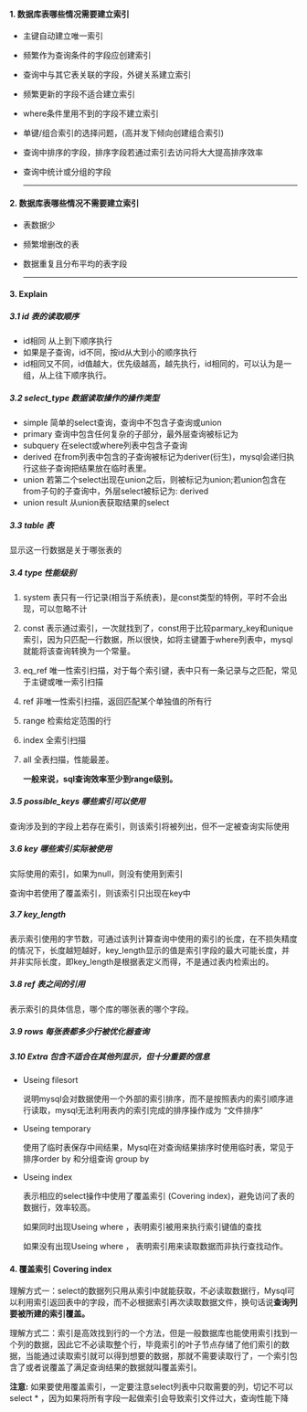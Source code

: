#### 1. 数据库表哪些情况需要建立索引

- 主键自动建立唯一索引

- 频繁作为查询条件的字段应创建索引

- 查询中与其它表关联的字段，外键关系建立索引

- 频繁更新的字段不适合建立索引

- where条件里用不到的字段不建立索引

- 单键/组合索引的选择问题，(高并发下倾向创建组合索引)

- 查询中排序的字段，排序字段若通过索引去访问将大大提高排序效率

- 查询中统计或分组的字段

  ------

  

#### 2. 数据库表哪些情况不需要建立索引

- 表数据少

- 频繁增删改的表

- 数据重复且分布平均的表字段

  ------

  

#### 3. Explain

##### 3.1 id  表的读取顺序

- id相同 从上到下顺序执行
- 如果是子查询，id不同，按id从大到小的顺序执行
- id相同又不同，id值越大，优先级越高，越先执行，id相同的，可以认为是一组，从上往下顺序执行。

##### 3.2 select_type 数据读取操作的操作类型

- simple       简单的select查询，查询中不包含子查询或union
- primary     查询中包含任何复杂的子部分，最外层查询被标记为
- subquery   在select或where列表中包含子查询
- derived       在from列表中包含的子查询被标记为deriver(衍生)，mysql会递归执行这些子查询把结果放在临时表里。
- union          若第二个select出现在union之后，则被标记为union;若union包含在from子句的子查询中，外层select被标记为: derived
- union result    从union表获取结果的select

##### 3.3 table 表

显示这一行数据是关于哪张表的

##### 3.4 type 性能级别

1. system	表只有一行记录(相当于系统表)，是const类型的特例，平时不会出现，可以忽略不计

2. const       表示通过索引，一次就找到了，const用于比较parmary_key和unique索引，因为只匹配一行数据，所以很快，如将主键置于where列表中，mysql就能将该查询转换为一个常量。

3. eq_ref      唯一性索引扫描，对于每个索引键，表中只有一条记录与之匹配，常见于主键或唯一索引扫描

4. ref            非唯一性索引扫描，返回匹配某个单独值的所有行

5. range       检索给定范围的行

6. index        全索引扫描

7. all              全表扫描，性能最差。

   **一般来说，sql查询效率至少到range级别。**

##### 3.5 possible_keys 哪些索引可以使用

查询涉及到的字段上若存在索引，则该索引将被列出，但不一定被查询实际使用

##### 3.6 key  哪些索引实际被使用

实际使用的索引，如果为null，则没有使用到索引

查询中若使用了覆盖索引，则该索引只出现在key中

##### 3.7 key_length

表示索引使用的字节数，可通过该列计算查询中使用的索引的长度，在不损失精度的情况下，长度越短越好，key_length显示的值是索引字段的最大可能长度，并并非实际长度，即key_length是根据表定义而得，不是通过表内检索出的。

##### 3.8 ref 表之间的引用

表示索引的具体信息，哪个库的哪张表的哪个字段。

##### 3.9 rows 每张表都多少行被优化器查询

##### 3.10 Extra 包含不适合在其他列显示，但十分重要的信息

- Useing filesort  

  说明mysql会对数据使用一个外部的索引排序，而不是按照表内的索引顺序进行读取，mysql无法利用表内的索引完成的排序操作成为 “文件排序”

- Useing temporary 

  使用了临时表保存中间结果，Mysql在对查询结果排序时使用临时表，常见于排序order by 和分组查询 group by 

- Useing index

  表示相应的select操作中使用了覆盖索引 (Covering index)，避免访问了表的数据行，效率较高。

  如果同时出现Useing where ，表明索引被用来执行索引键值的查找

  如果没有出现Useing where ， 表明索引用来读取数据而非执行查找动作。

#### 4. 覆盖索引 Covering index

理解方式一：select的数据列只用从索引中就能获取，不必读取数据行，Mysql可以利用索引返回表中的字段，而不必根据索引再次读取数据文件，换句话说**查询列要被所建的索引覆盖。**

理解方式二：索引是高效找到行的一个方法，但是一般数据库也能使用索引找到一个列的数据，因此它不必读取整个行，毕竟索引的叶子节点存储了他们索引的数据，当能通过读取索引就可以得到想要的数据，那就不需要读取行了，一个索引包含了或者说覆盖了满足查询结果的数据就叫覆盖索引。

**注意:** 	如果要使用覆盖索引，一定要注意select列表中只取需要的列，切记不可以select * ，因为如果将所有字段一起做索引会导致索引文件过大，查询性能下降

